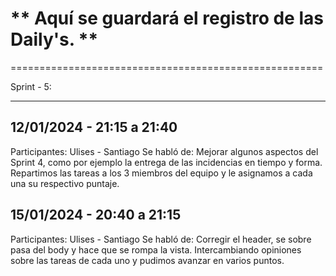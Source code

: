 # ** Aquí se guardará el registro de las Daily's. ** #
======================================================

Sprint - 5:
____________________

## 12/01/2024 - 21:15 a 21:40
Participantes: Ulises - Santiago
Se habló de: Mejorar algunos aspectos del Sprint 4, como por ejemplo la entrega de las 
incidencias en tiempo y forma. Repartimos las tareas a los 3 miembros del equipo y le 
asignamos a cada una su respectivo puntaje.

## 15/01/2024 - 20:40 a 21:15
Participantes: Ulises - Santiago
Se habló de: Corregir el header, se sobre pasa del body y hace que se rompa la vista. 
Intercambiando opiniones sobre las tareas de cada uno y pudimos avanzar en varios puntos. 